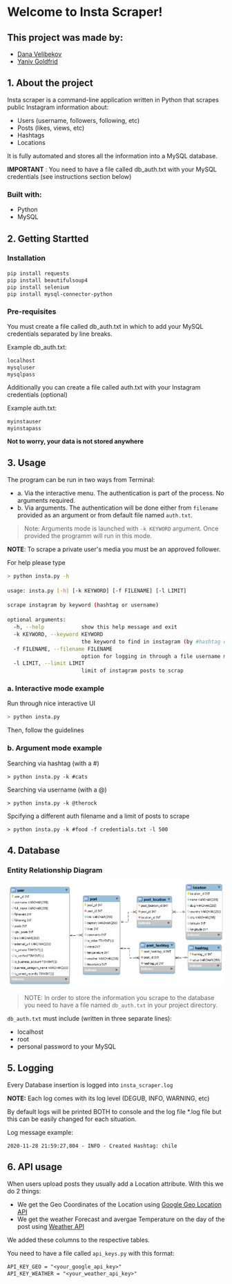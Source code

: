 # Welcome to Insta Scraper!

## This project was made by:
 * [Dana Velibekov](https://github.com/danch22)
 * [Yaniv Goldfrid](https://github.com/ygoldfrid) 



## 1. About the project
Insta scraper is a command-line application written in Python that scrapes public Instagram information about:
  * Users (username, followers, following, etc)
  * Posts (likes, views, etc)
  * Hashtags
  * Locations
  
It is fully automated and stores all the information into a MySQL database.

**IMPORTANT** : You need to have a file called db_auth.txt with your MySQL credentials (see instructions section below)

### Built with:
* Python 
* MySQL

## 2. Getting Startted

### Installation
```
pip install requests
pip install beautifulsoup4
pip install selenium
pip install mysql-connector-python
```
### Pre-requisites
You must create a file called db_auth.txt in which to add your MySQL credentials separated by line breaks.

Example db_auth.txt:
```
localhost
mysqluser
mysqlpass
```

Additionally you can create a file called auth.txt with your Instagram credentials (optional)

Example auth.txt:
```
myinstauser
myinstapass
```
**Not to worry, your data is not stored anywhere**

## 3. Usage

The program can be run in two ways from Terminal:
 * a. Via the interactive menu. The authentication is part of the process. No arguments required.
 * b. Via arguments. The authentication will be done either from `filename` provided as an argument or from default file named `auth.txt`.
  
 > Note: Arguments mode is launched with `-k KEYWORD` argument. Once provided the programm will run in this mode.

**NOTE**: To scrape a private user's media you must be an approved follower.

For help please type
```sh
> python insta.py -h

usage: insta.py [-h] [-k KEYWORD] [-f FILENAME] [-l LIMIT]

scrape instagram by keyword (hashtag or username)

optional arguments:
  -h, --help            show this help message and exit
  -k KEYWORD, --keyword KEYWORD
                        the keyword to find in instagram (by #hashtag or @username)
  -f FILENAME, --filename FILENAME
                        option for logging in through a file username must be in the first line and password in the second one
  -l LIMIT, --limit LIMIT
                        limit of instagram posts to scrap
   ```


### a. Interactive mode example
Run through nice interactive UI
  
```sh
> python insta.py
```
Then, follow the guidelines

### b. Argument mode example

Searching via hashtag (with a #)
```
> python insta.py -k #cats 
```

Searching via username (with a @)
```
> python insta.py -k @therock
```

Spcifying a different auth filename and a limit of posts to scrape 
```
> python insta.py -k #food -f credentials.txt -l 500 
```

## 4. Database

### Entity Relationship Diagram
![GitHub Logo](/erd.png)

>NOTE: In order to store the information you scrape to the database you need to have a file named `db_auth.txt` in your project directory.

`db_auth.txt` must include (written in three separate lines):
* localhost
* root
* personal password to your MySQL

## 5. Logging

Every Database insertion is logged into ```insta_scraper.log```


**NOTE:** Each log comes with its log level (DEGUB, INFO, WARNING, etc)

By default logs will be printed BOTH to console and the log file *.log file but this can be easily changed for each situation.

Log message example:
```
2020-11-28 21:59:27,804 - INFO - Created Hashtag: chile
```  
## 6. API usage

When users upload posts they usually add a Location attribute. With this we do 2 things:
 * We get the Geo Coordinates of the Location using [Google Geo Location API](https://developers.google.com/maps/documentation/geolocation/overview)
 * We get the weather Forecast and avergae Temperature on the day of the post using [Weather API](https://www.weatherapi.com/)
 
We added these columns to the respective tables.

You need to have a file called ```api_keys.py``` with this format:
```
API_KEY_GEO = "<your_google_api_key>"
API_KEY_WEATHER = "<your_weather_api_key>"
```
 
 
 




